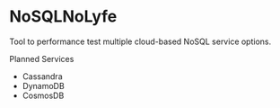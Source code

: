 # NoSQLNoLyfe
Tool to performance test multiple cloud-based NoSQL service options.

Planned Services
- Cassandra
- DynamoDB
- CosmosDB
